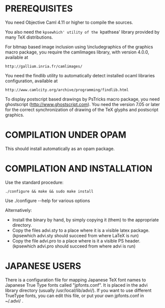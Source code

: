 PREREQUISITES
=============

You need Objective Caml 4.11 or higher to compile the sources.

You also need the `kpsewhich' utility of the `kpathsea' library
provided by many TeX distributions.

For bitmap based image inclusion using \includegraphics of 
the graphics macro package, you require the camlimages library,
with version 4.0.0, available at 

	http://gallium.inria.fr/camlimages/

You need the findlib utility to automatically detect installed
ocaml libraries configuration, available at

    http://www.camlcity.org/archive/programming/findlib.html

To display postscript based drawings by PsTricks macro package,
you need ghostscript (http://www.ghostscript.com). You need
the version 7.05 or later for the correct synchronization of
drawing of the TeX glyphs and postscript graphics.

COMPILATION UNDER OPAM
======================

This should install automatically as an opam package.



COMPILATION AND INSTALLATION
============================

Use the standard procedure:

    ./configure && make && sudo make install

Use ./configure --help for various options

Alternatively:
* Install the binary by hand, by simply copying it (them) to the
   appropriate directory.
* Copy the files advi.sty to a place where it is a visible latex package.
  (kpsewhich advi.sty should succeed from where LaTeX is run)
* Copy the file advi.pro to a place where is it a visible PS header.
   (kpsewhich advi.pro should succeed from where advi is run)


JAPANESE USERS
==============

There is a configuration file for mapping Japanese TeX font names
to Japanese True Type fonts called "jpfonts.conf". It is placed in
the advi library directory (usually /usr/local/lib/advi/). 
If you want to use different TrueType fonts, you can edit this file,
or put your own jpfonts.conf in ~/.advi/ .
